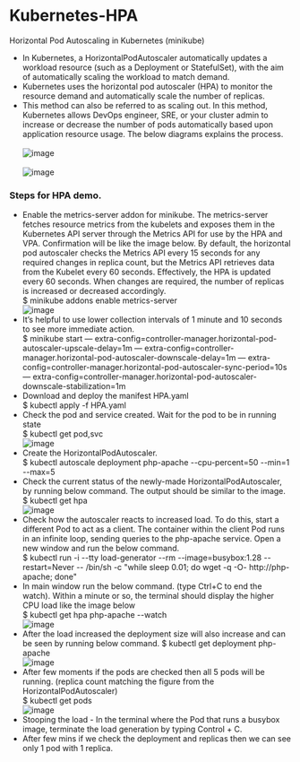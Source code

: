 # Kubernetes-HPA
Horizontal Pod Autoscaling in Kubernetes (minikube) <br/>
* In Kubernetes, a HorizontalPodAutoscaler automatically updates a workload resource (such as a Deployment or StatefulSet), with the aim of automatically scaling the workload to match demand.<br/>
* Kubernetes uses the horizontal pod autoscaler (HPA) to monitor the resource demand and automatically scale the number of replicas. <br/>
* This method can also be referred to as scaling out. In this method, Kubernetes allows DevOps engineer, SRE, or your cluster admin to increase or decrease the number of pods automatically based upon application resource usage. The below diagrams explains the process.<br/><br/>
![image](https://user-images.githubusercontent.com/92582005/204075069-1855a129-bf24-4bb8-8b99-5d0b4b6b06c3.png) <br/><br/>
![image](https://user-images.githubusercontent.com/92582005/204074904-19404232-0f72-4c9a-a9bf-4e291ff56670.png) <br/>
### Steps for HPA demo. <br/>
* Enable the metrics-server addon for minikube. The metrics-server fetches resource metrics from the kubelets and exposes them in the Kubernetes API server through the Metrics API for use by the HPA and VPA. Confirmation will be like the image below. By default, the horizontal pod autoscaler checks the Metrics API every 15 seconds for any required changes in replica count, but the Metrics API retrieves data from the Kubelet every 60 seconds. Effectively, the HPA is updated every 60 seconds. When changes are required, the number of replicas is increased or decreased accordingly. <br/>
  $ minikube addons enable metrics-server <br/>
  ![image](https://user-images.githubusercontent.com/92582005/204088470-c04815e8-b5b9-48b1-ba8d-f7d70258f3e4.png) <br/>
* It’s helpful to use lower collection intervals of 1 minute and 10 seconds to see more immediate action.<br/>
  $ minikube start — extra-config=controller-manager.horizontal-pod-autoscaler-upscale-delay=1m — extra-config=controller-manager.horizontal-pod-autoscaler-downscale-delay=1m — extra-config=controller-manager.horizontal-pod-autoscaler-sync-period=10s — extra-config=controller-manager.horizontal-pod-autoscaler-downscale-stabilization=1m <br/>
* Download and deploy the manifest HPA.yaml <br/>
  $ kubectl apply -f HPA.yaml <br/>
* Check the pod and service created. Wait for the pod to be in running state <br/>
  $ kubectl get pod,svc <br/>
  ![image](https://user-images.githubusercontent.com/92582005/204087144-6d7b705c-0556-47c1-8ff0-fd07ab3fd609.png) <br/>
* Create the HorizontalPodAutoscaler. <br/>
  $ kubectl autoscale deployment php-apache --cpu-percent=50 --min=1 --max=5 <br/>
* Check the current status of the newly-made HorizontalPodAutoscaler, by running below command. The output should be similar to the image. <br/>
  $ kubectl get hpa <br/>
  ![image](https://user-images.githubusercontent.com/92582005/204087417-9d3dd80f-2fc6-460c-881c-8649ee43bc19.png) <br/>
* Check how the autoscaler reacts to increased load. To do this, start a different Pod to act as a client. The container within the client Pod runs in an infinite loop, sending queries to the php-apache service. Open a new window and run the below command. <br/>
  $ kubectl run -i --tty load-generator --rm --image=busybox:1.28 --restart=Never -- /bin/sh -c "while sleep 0.01; do wget -q -O- http://php-apache; done" <br/>
* In main window run the below command. (type Ctrl+C to end the watch). Within a minute or so, the terminal should display the higher CPU load like the image below<br/>
  $ kubectl get hpa php-apache --watch <br/>
  ![image](https://user-images.githubusercontent.com/92582005/204087674-17e8a7d3-0492-4b44-ad98-0bb65ee2b7ab.png) <br/>
* After the load increased the deployment size will also increase and can be seen by running below command.
  $ kubectl get deployment php-apache <br/>
  ![image](https://user-images.githubusercontent.com/92582005/204087790-fbc727b5-6829-4494-a369-27349ee33b20.png) <br/>
* After few moments if the pods are checked then all 5 pods will be running. (replica count matching the figure from the HorizontalPodAutoscaler) <br/>
  $ kubectl get pods <br/>
  ![image](https://user-images.githubusercontent.com/92582005/204087844-804a1d9b-d455-4462-8faa-c82a85178f67.png) <br/>
* Stooping the load - In the terminal where the Pod that runs a busybox image, terminate the load generation by typing Control + C. <br/>
* After few mins if we check the deployment and replicas then we can see only 1 pod with 1 replica.
  

